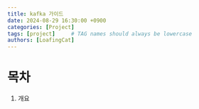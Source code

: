 ```yaml
---
title: kafka 가이드
date: 2024-08-29 16:30:00 +0900
categories: [Project]
tags: [project]     # TAG names should always be lowercase
authors: [LoafingCat]
---
```


# 목차

1. 개요